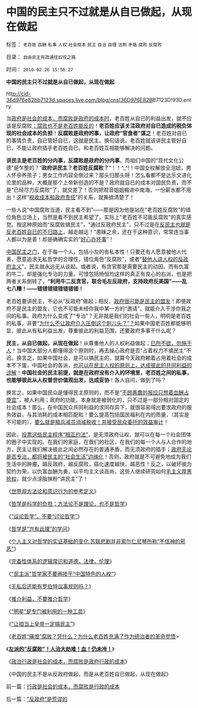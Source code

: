 # 中国的民主只不过就是从自已做起，从现在做起

标签： `老百姓` `血酬` `私事` `人权` `社会成本` `民主` `自治` `自理` `法制` `矛盾` `腐败` `反腐败` 

目录： `自由民主宪政通往奴役之路`

时间： `2010-02-26 15:56:27`

**中国的民主只不过就是从自已做起，从现在做起**

ht[tp://cid-36d976e82bb7123d.spaces.live.com/blog/cns!36D976E82B](http://cid-36d976e82bb7123d.spaces.live.com/blog/cns%2136D976E82BB7123D%21930.entry)B7123D!930.entry

当[政府是社会的成本，而腐败是政府的成本时](http://cid-36d976e82bb7123d.spaces.live.com/blog/cns%2136D976E82BB7123D%21927.entry)，老百姓从自已的利益出发，就不应该是反腐败[；腐败也不是老百姓能反的](../../../2010/2/25/痛恨腐败反腐败，皇帝不急太监急.md)！**老百姓应该关注政府对自已造成的税负体现的社会成本的负担**！**反腐败是政府的事，让政府“官食者”谋之**！老百姓对自已的事情负责，自已管好自已，这就是民主。换句话说，老百姓就该讲民主管好自已，不能让政府插手老百姓自已，和老百姓互相能够解决的问题。

**讲民主是老百姓的分内事，反腐败是政府的分内事**。而咱们中国的“现代文化公德”是乍整的？“**政府讲民主？老百姓反腐败？**”！！^_^!！中国女权解放全泡妞，男人怀孕养孩子；男女工作内容全倒过来？那头归那头呀！怎么看都不是达乐文进化论里的品种，大概是那个上帝新创造的不是？政府就自已的成本对国民负责，而不是“已经尽力反腐败”了，就交差了！否则把观音姐姐搬进中南海，一份薪水都不用出！这样“[税收成本和政府责任](../../../2007/12/23/冗员吃饭财政拖累：高税收无福利无助社会和谐.md)”的关系，就撕掳清楚了！

一些人说“中国腐败当道，民主看不到”——那是因为他是站在“老百姓反腐败”的错位角色立场上，当然是看不到民主希望了。实际上"老百姓不可能反腐败"的真实感觉。按这种原始而“反腐败搞民主”，“通过反政府民主”，只不过是在[反民主也就是反老百姓自已的不归路上](http://blog.sina.com.cn/s/blog_5563a64d0100gvob.html)，越走越远！“愚昧之余，还在于这种意识，常常连当事人都以为是善！却是确确实实的“[好心办坏事](../../../2009/2/11/好心可能办坏事：西汉和王莽朝的经济危机.md)”！

[中国民主之门](../../../2009/11/12/小农意识和民主之门.md)，在于每一个人，包括小左的有私本性！只要还有人愿意被他人代表，愿意追求无私哲学的合理性，错位角色“反腐败”，或者“[替他人讲人权的反政府主义](../../../2009/10/8/奴假虎威的道德制高点.md)”，民主就永远无从谈起。或者说，有贪官那是需要民主的动因，而有仇富的牛二，却是强化专治的力量。可惜包括杨恒均这样的真正有良心的右派，也是把两者关系倒转了，**“利用牛二反贪官，联合毛左反政府，支持政府反美国”——乱七八糟！——错错错错错错错错！**

老百姓要讲民主，不必从“反政府”做起；相反，[政府很可能是民主的盟友](http://blog.sina.com.cn/s/blog_5563a64d0100dbj5.html)！即使政府不是民主的盟友，它也不可能未经你我中某一方的“邀请”，就能介入干涉你我之间的私事。政府为什么变成了“专治”？无非就是我们的社会一些人，明明是老百姓的私事，非要“[为什么不让政府介入压倒这个刺儿头？”？](../../../2009/12/31/有什么样的文化，就有什么样的国民.md)如果中国老百姓都能够明显，彼此从有私利益出发，尊重彼此的利益范围，还要政府多事干什么呢？

**民主，从自已做起，从现在做起**！从尊重他人的人权利益做起；[已所不欲，勿施于人](../../../2009/6/19/“已所不欲，勿施于人”就是普世的价值观.md)！当中国大部分人都懂得这个原则时，再去操心政府是否“占着权力不搞民主”不迟。换言之，如果中国社会，是可以搞民主的，就算今天政府赖着占用着社会的成本不下蛋，中国社会的各派，[也可以在民主人权的原则上，达成彼此的共同利益的谅解](../../../2009/10/9/什么是民主？民主和成本效益原理的关系.md)！**中国社会的民主前提，就是在政府没有介入的环境里，老百姓之间的私事，也能够彼此从人权普世价值观出发，达成妥协**！各人自问，做到了吗？

换言之，如果中国民众是懂得民主原则的，而不是“[不顾愚蠢的报应只想着血酬占便宜](../../../2009/8/6/有破坏无建设的血酬英雄值多少良心赏赐？.md)”，被人利用；政府的功能，本身就是被弱化的，只不过是一部分相对固定的社会成本！那么，在中国民众共同利益的求同存异下，就很容易得出要求政府的服务效益，与其消耗的成本相匹配和！要么提高包括国民福利在内的质量，（其实是不可能的），[要么就是精兵减员消减税收！并接受民众委托的效益审计](../../../2009/3/5/社区自治是人权保障的条件，小政府的前提.md)！

因此，[投票这些民主程序“相互约法”](../../../2010/1/29/为什么诚信守约是普适价值观的公平标准.md)，是无须政府让权，就可以在每一个社会团体的圈子中实现的。在我们的家庭，在我们的社区，在我们的每一个人与人合作的地方，民主让我们解决彼此之间必然存在的普通矛盾，而无须政府的插手；[政府无论是否专治，都将被民主的“社会生活”边缘化](http://darthvad.blog.sohu.com/132380956.html)！否则，政府就是不可避免地成为我们生活中的肿瘤，越反政府，越反腐败，癌化速度越快，越恶性！反之，以破坏彼为契约为荣，以仇富血酬为勇，以平均主义谈高尚，这些人继续研究如何[毛主义厚黑抢权](../../../2009/9/20/争取民主就不要搞毛式厚黑政治.md)，就少点涂脂抹粉“讲民主”了！

《[世界观方法论和意识行为的参考定义](../../../2010/2/11/世界观方法论和意识行为的参考定义.md)》

《[哲学是科学的负担；方法论不是理论，也不是哲学](../../../2010/2/11/哲学是科学的负担；方法论不是理论，也不是哲学.md)》

《[“议论哲学”，不要“讨论哲学”](../../../2010/2/11/“议论哲学”，不要“讨论哲学”.md)》

《[哲学是“岂有此理”的学问](../../../2010/2/12/哲学是“岂有此理”的学问.md)》

《[个人主义对哲学的实证基础的变化,苏联悲剧并非索尔仁尼琴所称“不信神的邪恶”](../../../2010/2/12/个人主义对哲学的实证基础的变化.md)》

《[完备性体系的逻辑常识和道德，法律，伦理](../../../2010/2/21/完备性体系的逻辑常识和道德，法律，伦理.md)》

《["民主派"哲学家不要再掺乎“中国特色的人权”](../../../2010/2/22/民主派哲学家不要再掺乎“中国特色的人权”.md)》

《[无私后还能有罗伯特议事规则吗？](../../../2010/2/22/无私后还能有罗伯特议事规则吗？.md)》

《[推介利益，不要推介哲学](../../../2010/2/23/推介利益，不要推介哲学.md)》

《[“明星”是专门被利用的一种工具](../../../2010/2/23/当明星搏出名有啥好处.md)》

《[“让咱当上皇帝一定搞民主”](http://blog.sina.com.cn/s/blog_5563a64d0100gvo4.html)》

《[老百姓“痛恨”腐败？凭什么？为什么老百姓充满了作为统治者的革命觉悟](../../../2010/2/25/痛恨腐败反腐败，皇帝不急太监急.md)>

《[**左派的“反腐败”！人治大劫难！血！仍未冷！**](http://blog.sina.com.cn/s/blog_5563a64d0100gw4l.html)》

《[政治行政是社会的成本，而腐败是政府行政的成本](../../../2010/2/26/行政是社会的成本，而腐败是行政的成本.md)》

《中国的民主不是从反政府做起，而是从老百姓自已做起，从现在做起》



前一篇：[行政是社会的成本，而腐败是行政的成本](../../../2010/2/26/行政是社会的成本，而腐败是行政的成本.md)

后一篇：[“反政府”是荒谬的](../../../2010/2/26/“反政府”是荒谬的.md)